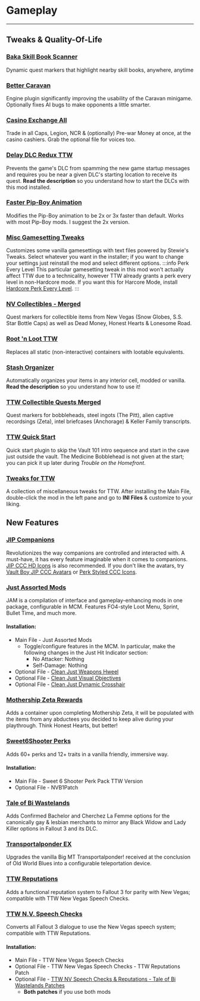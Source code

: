 ﻿# Gameplay

---

## Tweaks & Quality-Of-Life

### [Baka Skill Book Scanner](https://www.nexusmods.com/newvegas/mods/75828)

Dynamic quest markers that highlight nearby skill books, anywhere, anytime

### [Better Caravan](https://www.nexusmods.com/newvegas/mods/81002)

Engine plugin significantly improving the usability of the Caravan minigame. Optionally fixes AI bugs to make opponents a little smarter.

### [Casino Exchange All](https://www.nexusmods.com/newvegas/mods/35701)

Trade in all Caps, Legion, NCR & (optionally) Pre-war Money at once, at the casino cashiers. Grab the optional file for voices too.

### [Delay DLC Redux TTW](https://www.nexusmods.com/newvegas/mods/75851)

Prevents the game's DLC from spamming the new game startup messages and requires you be near a given DLC's starting location to receive its quest. **Read the description** so you understand how to start the DLCs with this mod installed.

### [Faster Pip-Boy Animation](https://www.nexusmods.com/newvegas/mods/67761)

Modifies the Pip-Boy animation to be 2x or 3x faster than default. Works with most Pip-Boy mods. I suggest the 2x version.

### [Misc Gamesetting Tweaks](https://www.nexusmods.com/newvegas/mods/72983)

Customizes some vanilla gamesettings with text files powered by Stewie's Tweaks. Select whatever you want in the installer; if you want to change your settings just reinstall the mod and select different options.
:::info Perk Every Level
This particular gamesetting tweak in this mod won't actually affect TTW due to a technicality, however TTW already grants a perk every level in non-Hardcore mode. If you want this for Harcore Mode, install [Hardcore Perk Every Level](overhauls#hardcore-perk-every-level).
:::

### [NV Collectibles - Merged](https://www.nexusmods.com/newvegas/mods/80939)

Quest markers for collectible items from New Vegas (Snow Globes, S.S. Star Bottle Caps) as well as Dead Money, Honest Hearts & Lonesome Road.

### [Root 'n Loot TTW](https://www.nexusmods.com/newvegas/mods/59378)

Replaces all static (non-interactive) containers with lootable equivalents.

### [Stash Organizer](https://eddoursul.win/mods/stash-organizer)

Automatically organizes your items in any interior cell, modded or vanilla. **Read the description** so you understand how to use it!

### [TTW Collectible Quests Merged](https://www.nexusmods.com/newvegas/mods/75829)

Quest markers for bobbleheads, steel ingots (The Pitt), alien captive recordsings (Zeta), intel briefcases (Anchorage) & Keller Family transcripts.

### [TTW Quick Start](https://www.nexusmods.com/newvegas/mods/65937)

Quick start plugin to skip the Vault 101 intro sequence and start in the cave just outside the vault. The Medicine Bobblehead is not given at the start; you can pick it up later during _Trouble on the Homefront_.

### [Tweaks for TTW](https://www.nexusmods.com/newvegas/mods/77934)

A collection of miscellaneous tweaks for TTW. After installing the Main File, double-click the mod in the left pane and go to **INI Files** & customize to your liking.

## New Features

### [JIP Companions](https://www.nexusmods.com/newvegas/mods/50468)

Revolutionizes the way companions are controlled and interacted with. A must-have, it has every feature imaginable when it comes to companions. [JIP CCC HD Icons](https://www.nexusmods.com/newvegas/mods/75378) is also recommended. If you don't like the avatars, try [Vault Boy JIP CCC Avatars](https://www.nexusmods.com/newvegas/mods/67270) or [Perk Styled CCC Icons](https://www.nexusmods.com/newvegas/mods/70849).

### [Just Assorted Mods](https://www.nexusmods.com/newvegas/mods/66666)

JAM is a compilation of interface and gameplay-enhancing mods in one package, configurable in MCM. Features FO4-style Loot Menu, Sprint, Bullet Time, and much more.

#### Installation:

- Main File - Just Assorted Mods
  - Toggle/configure features in the MCM. In particular, make the following changes in the Just Hit Indicator section:
    - No Attacker: Nothing
    - Self-Damage: Nothing
- Optional File - [Clean Just Weapons Hweel](https://www.nexusmods.com/newvegas/mods/76357)
- Optional File - [Clean Just Visual Objectives](https://www.nexusmods.com/newvegas/mods/80523)
- Optional File - [Clean Just Dynamic Crosshair](https://www.nexusmods.com/newvegas/mods/81625)

### [Mothership Zeta Rewards](https://www.nexusmods.com/newvegas/mods/76001)

Adds a container upon completing Mothership Zeta, it will be populated with the items from any abductees you decided to keep alive during your playthrough. Think Honest Hearts, but better!

### [Sweet6Shooter Perks](https://www.nexusmods.com/newvegas/mods/73438)

Adds 60+ perks and 12+ traits in a vanilla friendly, immersive way.

#### Installation:

- Main File - Sweet 6 Shooter Perk Pack TTW Version
- Optional File - NVB1Patch

### [Tale of Bi Wastelands](https://www.nexusmods.com/newvegas/mods/72721)

Adds Confirmed Bachelor and Cherchez La Femme options for the canonically gay & lesbian merchants to mirror any Black Widow and Lady Killer options in Fallout 3 and its DLC.

### [Transportalponder EX](https://www.nexusmods.com/newvegas/mods/76128)

Upgrades the vanilla Big MT Transportalponder! received at the conclusion of Old World Blues into a configurable teleportation device.

### [TTW Reputations](https://www.nexusmods.com/newvegas/mods/68604)

Adds a functional reputation system to Fallout 3 for parity with New Vegas; compatible with TTW New Vegas Speech Checks.

### [TTW N.V. Speech Checks](https://www.nexusmods.com/newvegas/mods/68736)

Converts all Fallout 3 dialogue to use the New Vegas speech system; compatible with TTW Reputations.

#### Installation:

- Main File - TTW New Vegas Speech Checks
- Optional File - TTW New Vegas Speech Checks - TTW Reputations Patch
- Optional File - [TTW NV Speech Checks & Reputations - Tale of Bi Wastelands Patches](https://www.nexusmods.com/newvegas/mods/76206)
  - **Both patches** if you use both mods

